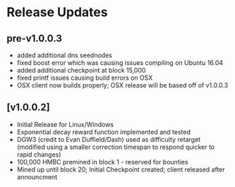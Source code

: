 Release Updates
============

pre-v1.0.0.3
----------------
- added additional dns seednodes
- fixed boost error which was causing issues compiling on Ubuntu 16.04
- added additional checkpoint at block 15,000
- fixed printf issues causing build errors on OSX
- OSX client now builds properly; OSX release will be based off of v1.0.0.3

[v1.0.0.2]
------------
- Initial Release for Linux/Windows
- Exponential decay reward function implemented and tested 
- DGW3 (credit to Evan Duffield/Dash) used as difficulty retarget (modified using
   a smaller correction timespan to respond quicker to rapid changes)
- 100,000 HMBC premined in block 1 - reserved for bounties
- Mined up until block 20; Initial Checkpoint created; client released after announcment


